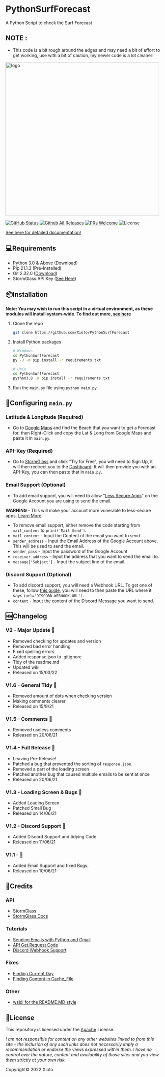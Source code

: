 # PythonSurfForecast

A Python Script to check the Surf Forecast

## NOTE :
* This code is a bit rough around the edges and may need a bit of effort to get working, use with a bit of caution, my newer code is a lot cleaner!

<img src="https://github.com/Xioto/PythonSurfForecast/blob/main/docs/assets/img/logo.png" alt=" logo" width="500"/>

[![GitHub Status](https://img.shields.io/github/checks-status/Xioto/PythonSurfForecast/main)](https://github.com/Xioto/PythonSurfForecast/)
[![Github All Releases](https://img.shields.io/github/downloads/Xioto/PythonSurfForecast/total.svg?style=flat-square)](https://github.com/Xioto/PythonSurfForecast/releases/latest)
[![PRs Welcome](https://img.shields.io/badge/PRs-welcome-brightgreen.svg?style=flat-square)](http://makeapullrequest.com)
![License](https://img.shields.io/github/license/Xioto/PythonSurfForecast)

[See here for detailed documentation!](https://github.com/Xioto/PythonSurfForecast/wiki)


## 💻Requirements
* Python 3.0 & Above ([Download](https://www.python.org/downloads/))
* Pip 21.1.2 (Pre-Installed)
* Git 2.32.0 ([Download](https://git-scm.com/download/))
* StormGlass API Key (<a href="api">See Here</a>)


## 📦Installation

**Note: You may wish to run this script in a virtual environment, as these modules will install system-wide. To find out more, [see here](https://realpython.com/python-virtual-environments-a-primer/#using-virtual-environments)**

1. Clone the repo
   ```sh
   git clone https://github.com/Xioto/PythonSurfForecast
   ```
2. Install Python packages
   ```sh
   # Windows
   cd PythonSurfForecast
   py -3 -m pip install -r requirements.txt
   
   # Unix
   cd PythonSurfForecast
   python3.8 -m pip install -r requirements.txt
   ```
3. Run the `main.py` file using `python main.py` 


## 📝Configuring `main.py`

   ### Latitude & Longitude (Required)
   * Go to [Google Maps](https://www.google.com/maps) and find the Beach that you want to get a Forecast for, then Right-Click and copy the Lat & Long from Google Maps and paste it in `main.py`.


<a id="api"></a>   
### API-Key (Required)
   * Go to [StormGlass](https://stormglass.io/) and click "Try for Free", you will need to Sign Up, it will then redirect you to the [Dashboard](https://dashboard.stormglass.io/). It will then provide you with an API-Key, you can then paste that in `main.py`.
   
   ### Email Support (Optional)
   * To add email support, you will need to allow "[Less Secure Apps](https://myaccount.google.com/lesssecureapps)" on the Google Account you are using to send the email. 
  
   **WARNING** - This will make your account more vunerable to less-secure apps. [Learn More](https://support.google.com/accounts/answer/6010255?p=less-secure-apps&hl=en-GB&visit_id=637672482665758342-55459182&rd=1).
   * To remove email support, either remove the code starting from `mail_content` to `print('Mail Send')`. 
   * `mail_content` - Input the Content of the email you want to send
   * `sender_address` - Input the Email Address of the Google Account above. This will be used to send the email.
   * `sender_pass` - Input the password of the Google Account
   * `receiver_address` - Input the address that you want to send the email to.
   * `message['Subject']` - Input the subject line of the email.

   ### Discord Support (Optional)
   * To add discord support, you will need a Webhook URL. To get one of these, follow [this guide](https://help.dashe.io/en/articles/2521940-how-to-create-a-discord-webhook-url), you will need to then paste the URL where it says `(url='DISCORD-WEBHOOK-URL')`.
   * `content` - Input the content of the Discord Message you want to send.


## 🆕Changelog

   ### V2 - Major Update 🌈
   * Removed checking for updates and version
   * Removed bad error handling
   * Fixed spelling errors
   * Added response.json to .gitignore
   * Tidy of the readme.md
   * Updated wiki
   * Released on 15/03/22

   ### V1.6 - General Tidy 🌈
   * Removed amount of dots when checking version
   * Making comments clearer
   * Released on 15/9/21

   ### V1.5 - Comments 🌈
   * Removed useless comments
   * Released on 20/06/21

   ### V1.4 - Full Release 🌈
   * Leaving Pre-Release!
   * Patched a bug that prevented the sorting of `response.json`.
   * Removed a part of the loading screen
   * Patched another bug that caused multiple emails to be sent at once
   * Released on 20/06/21

   ### V1.3 - Loading Screen & Bugs 🌈
   * Added Loading Screen
   * Patched Small Bug
   * Released on 14/06/21

   ### V1.2 - Discord Support 🌈
   * Added Discord Support and tidying Code.
   * Released on 11/06/21
   
   ### V1.1 - 🌈
   * Added Email Support and fixed Bugs.
   * Released on 10/06/21


## 💸Credits

   ### API
   * [StormGlass](https://stormglass.io/)
   * [StormGlass Docs](https://docs.stormglass.io/#/)
   
   ### Tutorials
   * [Sending Emails with Python and Gmail](https://realpython.com/python-send-email/) 
   * [API Get.Request Code](https://docs.stormglass.io/#/tide)
   * [Discord Webhook Support](https://pypi.org/project/discord-webhook/) 
   
   ### Fixes
   * [Finding Current Day](https://stackoverflow.com/questions/29384696/how-to-find-current-day-is-weekday-or-weekends-in-python)
   * [Finding Content in Cache_File](https://www.reddit.com/r/learnprogramming/comments/ntsu78/creating_string1_with_constantly_changing/)

   ### Other
   * [wsldl for the README.MD style](https://github.com/yuk7/wsldl)


## 📄License
This repository is licensed under the [Apache](https://github.com/Xioto/PythonSurfForecast/blob/main/LICENSE) License.

*I am not responsible for content on any other websites linked to from this site - the inclusion of any such links does not necessarily imply a recommendation or endorse the views expressed within them. I have no control over the nature, content and availability of those sites and you view them strictly at your own risk.*

Copyright©️ 2022 Xioto
